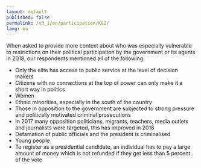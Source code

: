 ```yaml
---
layout: default
published: false
permalink: /v3_1/en/participation/KGZ/
lang: en
---
```


When asked to provide more context about who was especially vulnerable to restrictions on their political participation by the government or its agents in 2018, our respondents mentioned all of the following:
-	Only the elite has access to public service at the level of decision makers
-	Citizens with no connections at the top of power can only make it a short way in politics
-	Women
-	Ethnic minorities, especially in the south of the country
-	Those in opposition to the government are subjected to strong pressure and politically motivated criminal prosecutions
-	In 2017 many opposition politicians, migrants, teachers, media outlets and journalists were targeted, this has improved in 2018
-	Defamation of public officials and the president is criminalised
-	Young people
-	To register as a presidential candidate, an individual has to pay a large amount of money which is not refunded if they get less than 5 percent of the vote

